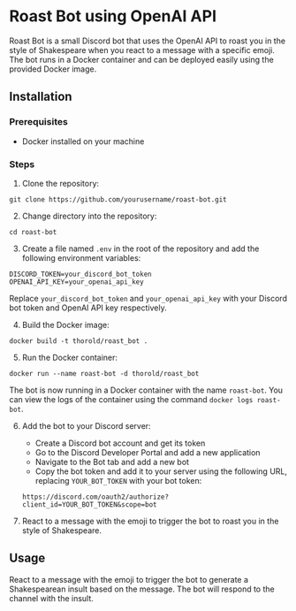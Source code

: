 # Roast Bot using OpenAI API

Roast Bot is a small Discord bot that uses the OpenAI API to roast you in the style of Shakespeare when you react to a message with a specific emoji. The bot runs in a Docker container and can be deployed easily using the provided Docker image.

## Installation

### Prerequisites
- Docker installed on your machine

### Steps

1. Clone the repository:
```
git clone https://github.com/yourusername/roast-bot.git
```

2. Change directory into the repository:
```
cd roast-bot
```

3. Create a file named `.env` in the root of the repository and add the following environment variables:
```
DISCORD_TOKEN=your_discord_bot_token
OPENAI_API_KEY=your_openai_api_key
```
Replace `your_discord_bot_token` and `your_openai_api_key` with your Discord bot token and OpenAI API key respectively.

4. Build the Docker image:
```
docker build -t thorold/roast_bot .
```

5. Run the Docker container:
```
docker run --name roast-bot -d thorold/roast_bot
```

The bot is now running in a Docker container with the name `roast-bot`. You can view the logs of the container using the command `docker logs roast-bot`.

6. Add the bot to your Discord server:
   - Create a Discord bot account and get its token
   - Go to the Discord Developer Portal and add a new application
   - Navigate to the Bot tab and add a new bot
   - Copy the bot token and add it to your server using the following URL, replacing `YOUR_BOT_TOKEN` with your bot token: 
   ```
   https://discord.com/oauth2/authorize?client_id=YOUR_BOT_TOKEN&scope=bot
   ```

7. React to a message with the  emoji to trigger the bot to roast you in the style of Shakespeare.

## Usage

React to a message with the  emoji to trigger the bot to generate a Shakespearean insult based on the message. The bot will respond to the channel with the insult.
